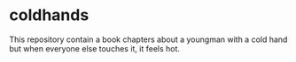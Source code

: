 # coldhands
This repository contain a book chapters about a youngman with a cold hand but when everyone else touches it, it feels hot.
